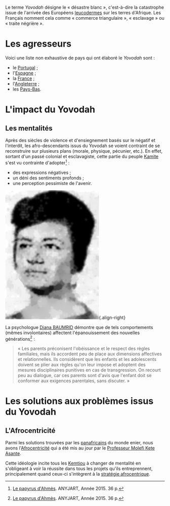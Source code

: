 <!-- TITLE: Yovodah (traite négriègre, commerce triangulaire, esclavage) -->
<!-- SUBTITLE: Définition du terme Yovodah -->

Le terme *Yovodah* désigne le « désastre blanc », c'est-à-dire la catastrophe issue de l'arrivée des Européens [leucodermes](/terminologie/francais/leucoderme) sur les terres d'Afrique. Les Français nomment cela comme « commerce triangulaire », « esclavage » ou « traite négrière ».

# Les agresseurs
Voici une liste non exhaustive de pays qui ont élaboré le *Yovodah* sont :
* le [Portugal](/geographie/pays/europe/ouest/portugal) ;
* l'[Espagne](/geographie/pays/europe/ouest/espagne) ;
* la [France](/geographie/pays/europe/ouest/france) ;
* l'[Angleterre](/geographie/pays/europe/ouest/angleterre) ;
* les [Pays-Bas](/geographie/pays/europe/ouest/pays-bas).

# L'impact du Yovodah
## Les mentalités
Après des siècles de violence et d'ensiegnement basés sur le négatif et l'interdit, les afro-descendants issus du Yovodah se voient contraint de se reconstruire sur plusieurs plans (morale, physique, pécunier, etc.). En effet, sortant d'un passé colonial et esclavagiste, cette partie du peuple [Kamite](/peuple/afrique/nord-est/empire/kmt/kemtiou) s'est vu contrainte d'adopter[^1] :
* des expressions négatives ;
* un déni des sentiments profonds ;
* une perception pessimiste de l'avenir.

![Diana Blumberg Baumrind 2 C 1965](/uploads/personnalite/diana-blumberg-baumrind-2-c-1965.png "Diana Blumberg Baumrind, en 1965"){.align-right}

La psychologue [Diana BAUMRID](https://fr.wikipedia.org/wiki/Diana_Baumrind) démontre que de tels comportements (mêmes involontaires) affectent l'épanouissement des nouvelles générations[^1] :
> « Les parents préconisent l'obéissance et le respect des règles familiales, mais ils accordent peu de place aux dimensions affectives et relationnelles. Ils considèrent que les enfants et les adolescents doivent se plier aux règles qu'on leur impose et adoptent des mesures disciplinaires punitives en cas de transgression. On recourt peu au dialogue, car ces parents sont d'avis que l'enfant doit se conformer aux exigences parentales, sans discuter. »

# Les solutions aux problèmes issus du Yovodah
## L'Afrocentricité
Parmi les solutions trouvées par les [panafricains](/ideologie/mouvement-panafricain) du monde enier, nous avons l'[Afrocentricité](/ideologie/afrocentricite) qui a été mis au jour par le [Professeur Molefi Kete Asante](/personnalite/homme/polymathe/tarana/nord/pays/etats-unis/molefi-kete-asante).

Cette idéologie incite tous les [Kemtiou](/peuple/afrique/nord-est/empire/kmt/kemtiou) à changer de mentalité en s'obligeant à voir la réussite dans tous les projets qu'ils entreprennent, principalement quand ceux-ci s'intègrent à la [stratégie afrocentrique](/ideologie/afrocentricite/strategie-afroncentrique).


[^1]: [Le papyrus d'Ahmès](/ouvrage/revue/caraibes/sud/departement/madinina/le-papyrus-d-ahmes). ANYJART, Année 2015. 36 p.